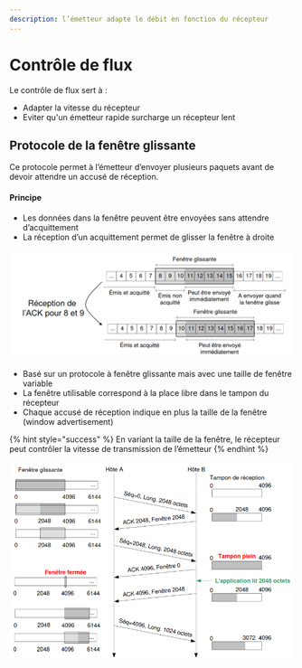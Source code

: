 ```yaml
---
description: l’émetteur adapte le débit en fonction du récepteur
---
```


# Contrôle de flux

Le contrôle de flux sert à :

* Adapter la vitesse du récepteur
* Eviter qu'un émetteur rapide surcharge un récepteur lent

## Protocole de la fenêtre glissante

Ce protocole permet à l’émetteur d’envoyer plusieurs paquets avant de devoir attendre un accusé de réception.

#### Principe

* Les données dans la fenêtre peuvent être envoyées sans attendre d’acquittement
* La réception d’un acquittement permet de glisser la fenêtre à droite

![La fen&#xEA;tre glisse vers la droite durant la transmission](../../.gitbook/assets/image%20%2830%29.png)

* Basé sur un protocole à fenêtre glissante mais avec une taille de fenêtre variable
* La fenêtre utilisable correspond à la place libre dans le tampon du récepteur
* Chaque accusé de réception indique en plus la taille de la fenêtre \(window advertisement\)

{% hint style="success" %}
En variant la taille de la fenêtre, le récepteur peut contrôler la vitesse de transmission de l’émetteur
{% endhint %}

![Exemple de contr&#xF4;le de flux](../../.gitbook/assets/image%20%2869%29.png)

